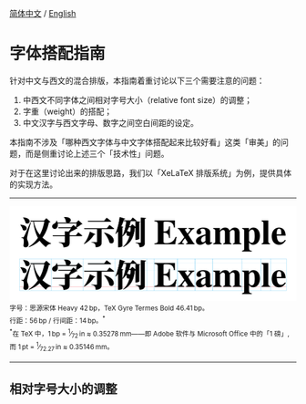 [简体中文](https://github.com/RuixiZhang42/font-pairing-guide)
/
[English](README-EN.md)

# 字体搭配指南

针对中文与西文的混合排版，本指南着重讨论以下三个需要注意的问题：

1. 中西文不同字体之间相对字号大小（relative font size）的调整；
2. 字重（weight）的搭配；
3. 中文汉字与西文字母、数字之间空白间距的设定。

本指南不涉及「哪种西文字体与中文字体搭配起来比较好看」这类「审美」的问题，而是侧重讨论上述三个「技术性」问题。

对于在这里讨论出来的排版思路，我们以「XeLaTeX 排版系统」为例，提供具体的实现方法。

---

![Example](SVG/Example.svg)<br>
<sup>字号：思源宋体&nbsp;Heavy 42&#8239;bp，TeX Gyre Termes&nbsp;Bold 46.41&#8239;bp。<br>
行距：56&#8239;bp / 行间距：14&#8239;bp。<sup>&ast;</sup><br>
<sup>&ast;</sup>在 TeX 中，1&#8239;bp = <sup>1</sup>&frasl;<sub>72</sub>&#8239;in
≈ 0.35278&#8239;mm——即 Adobe 软件与 Microsoft Office 中的「1&nbsp;磅」, 而
1&#8239;pt = <sup>1</sup>&frasl;<sub>72.27</sub>&#8239;in
≈ 0.35146&#8239;mm。</sup>

---

## 相对字号大小的调整

